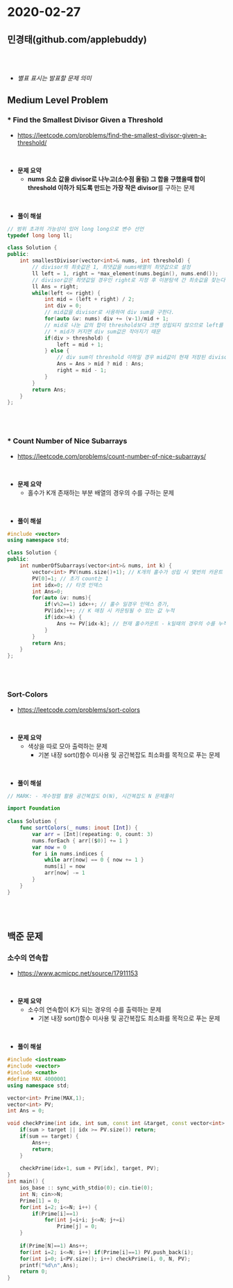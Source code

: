 # 2020-02-27
## 민경태(github.com/applebuddy)

<br>
<br>

* *별표 표시는 발표할 문제 의미*

## Medium Level Problem 

### * Find the Smallest Divisor Given a Threshold

- https://leetcode.com/problems/find-the-smallest-divisor-given-a-threshold/

<br>

- **문제 요약**
  - **nums 요소 값을 divisor로 나누고(소수점 올림) 그 합을 구했을때 합이 threshold 이하가 되도록 만드는 가장 작은 divisor**를 구하는 문제

<br>

- **풀이 해설**

~~~ C++
// 범위 초과의 가능성이 있어 long long으로 변수 선언
typedef long long ll;

class Solution {
public:
    int smallestDivisor(vector<int>& nums, int threshold) {
      	// divisor의 최솟값은 1, 최댓값을 nums배열의 최댓값으로 설정
        ll left = 1, right = *max_element(nums.begin(), nums.end());
        // divisor값은 최댓값일 경우인 right로 지정 후 이분탐색 간 최솟값을 찾는다. 
        ll Ans = right;
        while(left <= right) {
            int mid = (left + right) / 2;
            int div = 0;
            // mid값을 divisor로 사용하여 div sum을 구한다. 
            for(auto &v: nums) div += (v-1)/mid + 1;
            // mid로 나눈 값의 합이 threshold보다 크면 성립되지 않으므로 left를 증가시킨다.
            // * mid가 커지면 div sum값은 작아지기 때문
            if(div > threshold) {
                left = mid + 1;
            } else {
                // div sum이 threshold 이하일 경우 mid값이 현재 저장된 divisor값보다 작은지 확인 및 갱신
                Ans = Ans > mid ? mid : Ans;
                right = mid - 1;
            }
        } 
        return Ans;
    }
};
~~~



<br>

<br>



### * Count Number of Nice Subarrays

- https://leetcode.com/problems/count-number-of-nice-subarrays/

<br>

- **문제 요약**
  - 홀수가 K개 존재하는 부분 배열의 경우의 수를 구하는 문제 

<br>

- **풀이 해설**

~~~ C++
#include <vector>
using namespace std;

class Solution {
public:
    int numberOfSubarrays(vector<int>& nums, int k) {
        vector<int> PV(nums.size()+1); // K개의 홀수가 성립 시 몇번의 카운트 중첩이 되는지를 기록하는 배열
        PV[0]=1; // 초기 count는 1
        int idx=0; // 타겟 인덱스
        int Ans=0;
        for(auto &v: nums){
            if(v%2==1) idx++; // 홀수 일경우 인덱스 증가,
            PV[idx]++; // K 매칭 시 카운팅될 수 있는 값 누적
            if(idx>=k) {
                Ans += PV[idx-k]; // 현재 홀수카운트 - k일때의 경우의 수를 누적, 이후 짝수가 나오면 계속 누적 
            }
        }
        return Ans;
    }
};
~~~

<br>



<br>



### Sort-Colors

- https://leetcode.com/problems/sort-colors

<br>

- **문제 요약**
  - 색상을 따로 모아 출력하는 문제
    - 기본 내장 sort()함수 미사용 및 공간복잡도 최소화를 목적으로 푸는 문제 

<br>

- **풀이 해설**

~~~ swift
// MARK: - 계수정렬 활용 공간복잡도 O(N), 시간복잡도 N 문제풀이

import Foundation 
  
class Solution {
    func sortColors(_ nums: inout [Int]) {
        var arr = [Int](repeating: 0, count: 3)
        nums.forEach { arr[($0)] += 1 }
        var now = 0
        for i in nums.indices {
            while arr[now] == 0 { now += 1 }
            nums[i] = now
            arr[now] -= 1
        }
    }
}
~~~

<br>

<br>



## 백준 문제



### 소수의 연속합

- https://www.acmicpc.net/source/17911153

<br>

- **문제 요약**
  - 소수의 연속합이 K가 되는 경우의 수를 출력하는 문제
    - 기본 내장 sort()함수 미사용 및 공간복잡도 최소화를 목적으로 푸는 문제 

<br>

- **풀이 해설**

~~~ c++
#include <iostream>
#include <vector>
#include <cmath>
#define MAX 4000001
using namespace std;

vector<int> Prime(MAX,1);
vector<int> PV;
int Ans = 0;

void checkPrime(int idx, int sum, const int &target, const vector<int> &PV) {
    if(sum > target || idx >= PV.size()) return;
    if(sum == target) {
        Ans++;
        return;
    }
    
    checkPrime(idx+1, sum + PV[idx], target, PV);
}
int main() {
    ios_base :: sync_with_stdio(0); cin.tie(0);
    int N; cin>>N;
    Prime[1] = 0;
    for(int i=2; i<=N; i++) {
        if(Prime[i]==1)
            for(int j=i+i; j<=N; j+=i)
                Prime[j] = 0;
    }
    
    if(Prime[N]==1) Ans++;
    for(int i=2; i<=N; i++) if(Prime[i]==1) PV.push_back(i);
    for(int i=0; i<PV.size(); i++) checkPrime(i, 0, N, PV);
    printf("%d\n",Ans);
    return 0;
}
~~~

<br>

